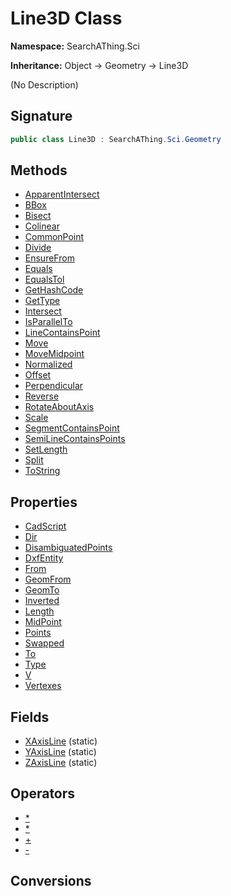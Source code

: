 # Line3D Class
**Namespace:** SearchAThing.Sci

**Inheritance:** Object → Geometry → Line3D

(No Description)

## Signature
```csharp
public class Line3D : SearchAThing.Sci.Geometry
```
## Methods
- [ApparentIntersect](Line3D/ApparentIntersect.md)
- [BBox](Line3D/BBox.md)
- [Bisect](Line3D/Bisect.md)
- [Colinear](Line3D/Colinear.md)
- [CommonPoint](Line3D/CommonPoint.md)
- [Divide](Line3D/Divide.md)
- [EnsureFrom](Line3D/EnsureFrom.md)
- [Equals](Line3D/Equals.md)
- [EqualsTol](Line3D/EqualsTol.md)
- [GetHashCode](Line3D/GetHashCode.md)
- [GetType](Line3D/GetType.md)
- [Intersect](Line3D/Intersect.md)
- [IsParallelTo](Line3D/IsParallelTo.md)
- [LineContainsPoint](Line3D/LineContainsPoint.md)
- [Move](Line3D/Move.md)
- [MoveMidpoint](Line3D/MoveMidpoint.md)
- [Normalized](Line3D/Normalized.md)
- [Offset](Line3D/Offset.md)
- [Perpendicular](Line3D/Perpendicular.md)
- [Reverse](Line3D/Reverse.md)
- [RotateAboutAxis](Line3D/RotateAboutAxis.md)
- [Scale](Line3D/Scale.md)
- [SegmentContainsPoint](Line3D/SegmentContainsPoint.md)
- [SemiLineContainsPoints](Line3D/SemiLineContainsPoints.md)
- [SetLength](Line3D/SetLength.md)
- [Split](Line3D/Split.md)
- [ToString](Line3D/ToString.md)
## Properties
- [CadScript](Line3D/CadScript.md)
- [Dir](Line3D/Dir.md)
- [DisambiguatedPoints](Line3D/DisambiguatedPoints.md)
- [DxfEntity](Line3D/DxfEntity.md)
- [From](Line3D/From.md)
- [GeomFrom](Line3D/GeomFrom.md)
- [GeomTo](Line3D/GeomTo.md)
- [Inverted](Line3D/Inverted.md)
- [Length](Line3D/Length.md)
- [MidPoint](Line3D/MidPoint.md)
- [Points](Line3D/Points.md)
- [Swapped](Line3D/Swapped.md)
- [To](Line3D/To.md)
- [Type](Line3D/Type.md)
- [V](Line3D/V.md)
- [Vertexes](Line3D/Vertexes.md)
## Fields
- [XAxisLine](Line3D/XAxisLine.md) (static)
- [YAxisLine](Line3D/YAxisLine.md) (static)
- [ZAxisLine](Line3D/ZAxisLine.md) (static)
## Operators
- [*](Line3D/op_Multiply.md)
- [*](Line3D/op_Multiply.md)
- [+](Line3D/op_Addition.md)
- [-](Line3D/op_Subtraction.md)
## Conversions
